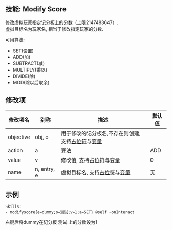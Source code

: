 技能: Modify Score
--------------------------

修改虚拟玩家指定记分板上的分数（上限2147483647）.  
虚拟目标名为玩家名, 相当于修改指定玩家的分数.

可用算法:

-   SET(设置)
-   ADD(加)
-   SUBTRACT(减)
-   MULTIPLY(乘以)
-   DIVIDE(除)
-   MOD(除以后取余)

修改项
----------

| 修改项名 | 别称    | 描述                                                                                                    | 默认值 |
|-----------|------------|----------------------------------------------------------------------------------------------------------------|---------------|
| objective | obj, o  | 用于修改的记分板名,不存在则创建, 支持[占位符](/技能/占位符)与[变量](/技能/变量) |         |
| action    | a       | 算法                                                                                                         | ADD     |
| value     | v       | 修改值, 支持[占位符](/技能/占位符)与[变量](/技能/变量) | 0 |  
| name | n, entry, e | 虚拟目标名, 支持[占位符](/技能/占位符)与[变量](/技能/变量) | 无 |

示例
--------

    Skills:
    - modifyscore{e=dummy;o=测试;v=1;a=SET} @self ~onInteract

右键后将dummy在记分板 测试 上的分数设为1